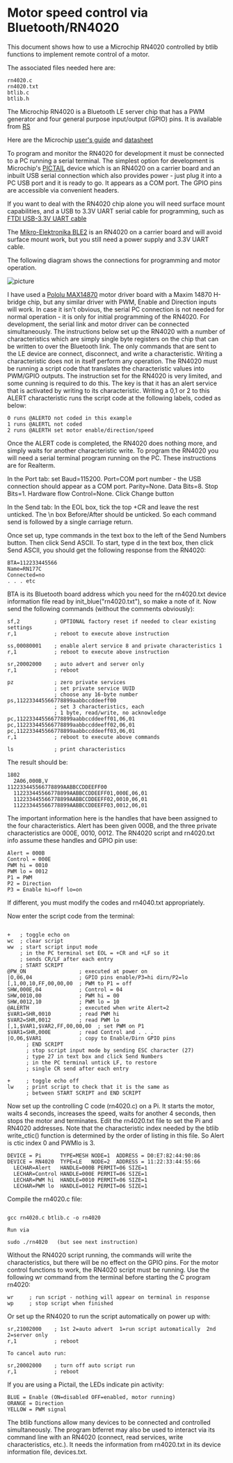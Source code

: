 Motor speed control via Bluetooth/RN4020
========================================



This document shows how to use a Microchip RN4020 controlled by btlib functions
to implement remote control of a motor.

The associated files needed here are:

```
rn4020.c
rn4020.txt
btlib.c
btlib.h
```

The Microchip RN4020 is a Bluetooth LE server chip that has a PWM generator and four general purpose
input/output (GPIO) pins. It is available from [RS](https://uk.rs-online.com/web/p/bluetooth-modules/1656439) 

Here are the Microchip [user's guide](https://ww1.microchip.com/downloads/en/DeviceDoc/70005191B.pdf)
and [datasheet](https://ww1.microchip.com/downloads/en/DeviceDoc/Bluetooth-Low-Energy-Module-DS50002279C.pdf)

To program and monitor the RN4020 for development it must be connected to a PC running a serial terminal.
The simplest option for development is
Microchip's [PICTAIL](https://uk.rs-online.com/web/p/communication-wireless-development-tools/8282859)
device which is an
RN4020 on a carrier board and an inbuilt USB serial connection which also provides power - just
plug it into a PC USB port and it is ready to go. It appears as a COM port. The GPIO pins are
accessible via convenient headers.



If you want to deal with the RN4020 chip alone you will need surface mount capabilities, and a
USB to 3.3V UART serial cable for programming, such as
[FTDI USB-3.3V UART cable](https://cpc.farnell.com/ftdi/c232hd-ddhsp-0/cable-usb-uart-0-25a-3-3v-o-p/dp/SC14084)


The [Mikro-Elektronika BLE2](https://uk.rs-online.com/web/p/communication-wireless-development-tools/8624856) is an
RN4020 on a carrier board and will avoid surface mount work, but you still
need a power supply and 3.3V UART cable.

The following diagram shows the connections for programming and motor operation.

![picture](rn4020.png)

I have used a [Pololu MAX14870](https://www.pololu.com/product/2961) motor driver board with a 
Maxim 14870 H-bridge chip, but any similar driver with PWM,
Enable and Direction inputs will work. In case it isn't obvious, the serial PC connection
is not needed for normal operation - it is only for initial programming of the RN4020.
For development, the serial link and motor driver can be connected simultaneously.
The instructions below set up the RN4020 with a number of characteristics which are
simply single byte registers on the chip that can be written to over the Bluetooth link.
The only commands that are sent to the LE device are connect, disconnect, and write a characteristic.
Writing a characteristic does not in itself perform any operation.
The RN4020 must be running a script code that translates the characteristic values into
PWM/GPIO outputs. The instruction set for the RN4020 is very limited,
and some cunning is required to do this. The key is that it has an alert service that is activated by
writing to its characteristic. Writing a 0,1 or 2 to this ALERT characteristic runs the script code
at the following labels, coded as below:

```
0 runs @ALERTO not coded in this example
1 runs @ALERTL not coded
2 runs @ALERTH set motor enable/direction/speed
```

Once the ALERT code is completed, the RN4020 does nothing more, and simply waits for another characteristic write.
To program the RN4020 you will need a serial terminal program running on the PC. These instructions are for Realterm.

In the Port tab: set Baud=115200. Port=COM port number - the USB connection should appear as a COM port.
Parity=None. Data Bits=8. Stop Bits=1. Hardware flow Control=None. Click Change button

In the Send tab: In the EOL box, tick the top +CR and leave the rest unticked.
The \n box Before/After should be unticked. So each command send is followed by a single carriage return.

Once set up, type commands in the text box to the left of the Send Numbers button. Then click Send ASCII.
To start, type d in the text box, then click Send ASCII, you should get the following response from the RN4020:

```
BTA=112233445566
Name=RN177C
Connected=no
. . . etc
```

BTA is its Bluetooth board address which you need for the rn4020.txt device information file read by
init_blue("rn4020.txt"), so make a note of it.
Now send the following commands (without the comments obviously):

```
sf,2           ; OPTIONAL factory reset if needed to clear existing settings
r,1            ; reboot to execute above instruction

ss,00080001    ; enable alert service 8 and private characteristics 1
r,1            ; reboot to execute above instruction

sr,20002000    ; auto advert and server only
r,1            ; reboot

pz             ; zero private services
               ; set private service UUID
               ; choose any 16-byte number
ps,112233445566778899aabbccddeeff00
               ; set 3 characteristics, each
               ; 1 byte, read/write, no acknowledge
pc,112233445566778899aabbccddeeff01,06,01  
pc,112233445566778899aabbccddeeff02,06,01 
pc,112233445566778899aabbccddeeff03,06,01 
r,1            ; reboot to execute above commands

ls             ; print characteristics
```

The result should be:

```
1802
  2A06,000B,V
112233445566778899AABBCCDDEEFF00
  112233445566778899AABBCCDDEEFF01,000E,06,01
  112233445566778899AABBCCDDEEFF02,0010,06,01
  112233445566778899AABBCCDDEEFF03,0012,06,01
```

The important information here is the handles that have been assigned to the four characteristics.
Alert has been given 000B, and the three private characteristics are 000E, 0010, 0012.
The RN4020 script and rn4020.txt info assume these handles and GPIO pin use:

```
Alert = 000B
Control = 000E
PWM hi = 0010
PWM lo = 0012
P1 = PWM
P2 = Direction
P3 = Enable hi=off lo=on
```

If different, you must modify the codes and rn4040.txt appropriately.

Now enter the script code from the terminal:

```

+   ; toggle echo on
wc  ; clear script
ww  ; start script input mode
    ; in the PC terminal set EOL = +CR and +LF so it
    ; sends CR/LF after each entry
    ; START SCRIPT
@PW_ON                 ; executed at power on
|O,06,04               ; GPIO pins enable/P3=hi dirn/P2=lo
[,1,00,10,FF,00,00,00  ; PWM to P1 = off
SHW,000E,04            ; Control = 04
SHW,0010,00            ; PWM hi = 00
SHW,0012,10            ; PWM lo = 10
@ALERTH                ; executed when write Alert=2
$VAR1=SHR,0010         ; read PWM hi
$VAR2=SHR,0012         ; read PWM lo
[,1,$VAR1,$VAR2,FF,00,00,00  ; set PWM on P1
$VAR1=SHR,000E         ; read Control and . . .
|O,06,$VAR1            ; copy to Enable/Dirn GPIO pins
      ; END SCRIPT
      ; stop script input mode by sending ESC character (27)
      ; type 27 in text box and click Send Numbers
      ; in the PC terminal untick LF, to restore
      ; single CR send after each entry

+     ; toggle echo off
lw    ; print script to check that it is the same as
      ; between START SCRIPT and END SCRIPT
```

Now set up the controlling C code (rn4020.c) on a Pi. It starts the motor, waits 4 seconds,
increases the speed, waits for another 4 seconds, then stops the motor and terminates.
Edit the rn4020.txt file to set the Pi and RN4020 addresses. Note that the characteristic
index needed by the btlib write_ctic() function is determined by the order of listing in this
file. So Alert is ctic index 0 and PWMlo is 3.

```
DEVICE = Pi      TYPE=MESH NODE=1  ADDRESS = D0:E7:82:44:90:86
DEVICE = RN4020  TYPE=LE   NODE=2  ADDRESS = 11:22:33:44:55:66
  LECHAR=Alert   HANDLE=000B PERMIT=06 SIZE=1
  LECHAR=Control HANDLE=000E PERMIT=06 SIZE=1
  LECHAR=PWM hi  HANDLE=0010 PERMIT=06 SIZE=1   
  LECHAR=PWM lo  HANDLE=0012 PERMIT=06 SIZE=1
```

Compile the rn4020.c file:

```

gcc rn4020.c btlib.c -o rn4020

Run via

sudo ./rn4020   (but see next instruction)
```

Without the RN4020 script running, the commands will write the characteristics, but there will
be no effect on the GPIO pins. For the motor control functions to work, the RN4020 script must be running.
Use the following wr command from the terminal before starting the C program rn4020:

```
wr     ; run script - nothing will appear on terminal in response
wp     ; stop script when finished
```

Or set up the RN4020 to run the script automatically on power up with:

```
sr,21002000    ; 1st 2=auto advert  1=run script automatically  2nd 2=server only
r,1            ; reboot

To cancel auto run:

sr,20002000    ; turn off auto script run
r,1            ; reboot
```

If you are using a Pictail, the LEDs indicate pin activity:

```
BLUE = Enable (ON=disabled OFF=enabled, motor running)
ORANGE = Direction
YELLOW = PWM signal
```

The btlib functions allow many devices to be connected and controlled simultaneously. The
program btferret may also be used to interact via its command line with
an RN4020 (connect, read services, write characteristics, etc.). It needs the information from
rn4020.txt in its device information file, devices.txt.


